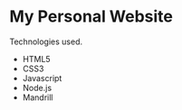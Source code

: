 My Personal Website
=====================

Technologies used.
- HTML5
- CSS3
- Javascript
- Node.js
- Mandrill